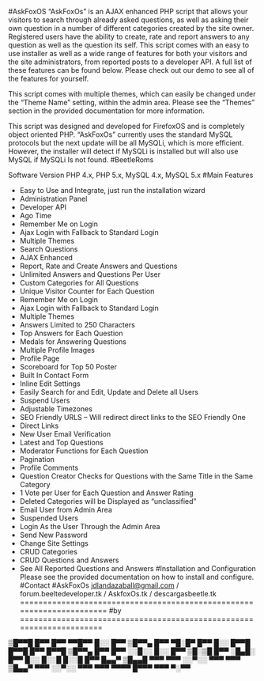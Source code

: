 #AskFoxOS
“AskFoxOs” is an AJAX enhanced PHP script that allows your visitors to search through already asked questions, as well as asking their own question in a number of different categories created by the site owner. Registered users have the ability to create, rate and report answers to any question as well as the question its self.
This script comes with an easy to use installer as well as a wide range of features for both your visitors and the site administrators, from reported posts to a developer API. A full list of these features can be found below. Please check out our demo to see all of the features for yourself.

This script comes with multiple themes, which can easily be changed under the “Theme Name” setting, within the admin area. Please see the “Themes” section in the provided documentation for more information.

This script was designed and developed  for FirefoxOS and is completely object oriented PHP. “AskFoxOs” currently uses the standard MySQL protocols but the next update will be all MySQLi, which is more efficient. However, the installer will detect if MySQLi is installed but will also use MySQL if MySQLi Is not found.
#BeetleRoms

Software Version	PHP 4.x, PHP 5.x, MySQL 4.x, MySQL 5.x
#Main Features
- Easy to Use and Integrate, just run the installation wizard
- Administration Panel
- Developer API
- Ago Time
- Remember Me on Login
- Ajax Login with Fallback to Standard Login
- Multiple Themes
- Search Questions
- AJAX Enhanced
- Report, Rate and Create Answers and Questions
- Unlimited Answers and Questions Per User
- Custom Categories for All Questions
- Unique Visitor Counter for Each Question
- Remember Me on Login
- Ajax Login with Fallback to Standard Login
- Multiple Themes
- Answers Limited to 250 Characters
- Top Answers for Each Question
- Medals for Answering Questions
- Multiple Profile Images
- Profile Page
- Scoreboard for Top 50 Poster
- Built In Contact Form
- Inline Edit Settings
- Easily Search for and Edit, Update and Delete all Users
- Suspend Users
- Adjustable Timezones
- SEO Friendly URLS – Will redirect direct links to the SEO Friendly One
- Direct Links
- New User Email Verification
- Latest and Top Questions
- Moderator Functions for Each Question
- Pagination
- Profile Comments
- Question Creator Checks for Questions with the Same Title in the Same Category
- 1 Vote per User for Each Question and Answer Rating
- Deleted Categories will be Displayed as “unclassified”
- Email User from Admin Area
- Suspended Users
- Login As the User Through the Admin Area
- Send New Password
- Change Site Settings
- CRUD Categories
- CRUD Questions and Answers
- See All Reported Questions and Answers
#Installation and Configuration
Please see the provided documentation on how to install and configure.
#Contact
#AskFoxOs jdlandazaball@gmail.com / forum.beeltedeveloper.tk / AskfoxOs.tk / descargasbeetle.tk
======================================================================
#by
=====================================================================

▒█▀▀█ █▀▀ █▀▀ ▀▀█▀▀ █░░ █▀▀ ▒█▀▀▄ █▀▀ ▀█░█▀ █▀▀ █░░ █▀▀█ █▀▀█ █▀▀ █▀▀█ ▒█▀▀▄ █▀▀ █▀▀ ░░█░░ █░░ █▀▀ ▒█░▒█ █▀▀ ░█▄█░ █▀▀ █░░ █░░█ █░░█ █▀▀ █▄▄▀ ▒█▄▄█ ▀▀▀ ▀▀▀ ░░▀░░ ▀▀▀ ▀▀▀ ▒█▄▄▀ ▀▀▀ ░░▀░░ ▀▀▀ ▀▀▀ ▀▀▀▀ █▀▀▀ ▀▀▀ ▀░▀▀




